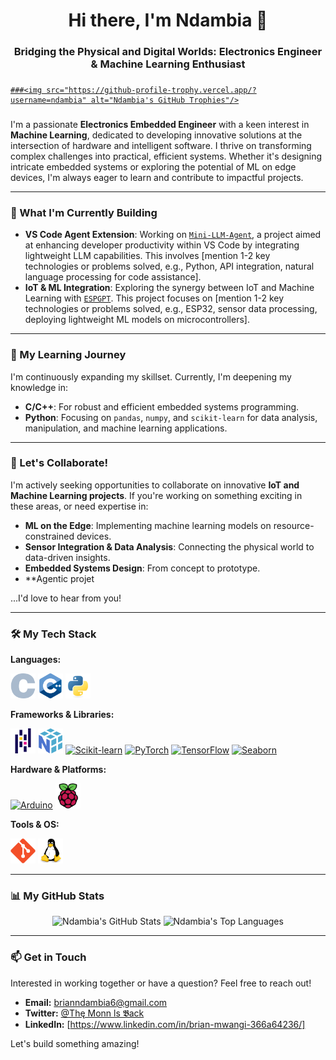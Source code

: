 <h1 align="center">Hi there, I'm Ndambia 👋</h1>
<h3 align="center">Bridging the Physical and Digital Worlds: Electronics Engineer & Machine Learning Enthusiast</h3>

### <p align="center">
 ### <a href="https://github.com/ryo-ma/github-profile-trophy">
    ###<img src="https://github-profile-trophy.vercel.app/?username=ndambia" alt="Ndambia's GitHub Trophies"/>
  ### </a>
### </p>

I'm a passionate **Electronics Embedded Engineer** with a keen interest in **Machine Learning**, dedicated to developing innovative solutions at the intersection of hardware and intelligent software. I thrive on transforming complex challenges into practical, efficient systems. Whether it's designing intricate embedded systems or exploring the potential of ML on edge devices, I'm always eager to learn and contribute to impactful projects.

---

### 🚀 What I'm Currently Building

*   **VS Code Agent Extension**: Working on [`Mini-LLM-Agent`](https://github.com/Ndambia/Mini-LLM-Agent.git), a project aimed at enhancing developer productivity within VS Code by integrating lightweight LLM capabilities. This involves [mention 1-2 key technologies or problems solved, e.g., Python, API integration, natural language processing for code assistance].
*   **IoT & ML Integration**: Exploring the synergy between IoT and Machine Learning with [`ESPGPT`](https://github.com/Ndambia/ESPGPT.git). This project focuses on [mention 1-2 key technologies or problems solved, e.g., ESP32, sensor data processing, deploying lightweight ML models on microcontrollers].

---

### 🌱 My Learning Journey

I'm continuously expanding my skillset. Currently, I'm deepening my knowledge in:
*   **C/C++**: For robust and efficient embedded systems programming.
*   **Python**: Focusing on `pandas`, `numpy`, and `scikit-learn` for data analysis, manipulation, and machine learning applications.

---

### 🤝 Let's Collaborate!

I'm actively seeking opportunities to collaborate on innovative **IoT and Machine Learning projects**. If you're working on something exciting in these areas, or need expertise in:
*   **ML on the Edge**: Implementing machine learning models on resource-constrained devices.
*   **Sensor Integration & Data Analysis**: Connecting the physical world to data-driven insights.
*   **Embedded Systems Design**: From concept to prototype.
*   **Agentic projet

...I'd love to hear from you!

---

### 🛠️ My Tech Stack

**Languages:**
<p align="left">
  <a href="https://www.cprogramming.com/" target="_blank" rel="noreferrer"><img src="https://raw.githubusercontent.com/devicons/devicon/master/icons/c/c-original.svg" alt="C" width="40" height="40"/></a>
  <a href="https://www.w3schools.com/cpp/" target="_blank" rel="noreferrer"><img src="https://raw.githubusercontent.com/devicons/devicon/master/icons/cplusplus/cplusplus-original.svg" alt="C++" width="40" height="40"/></a>
  <a href="https://www.python.org" target="_blank" rel="noreferrer"><img src="https://raw.githubusercontent.com/devicons/devicon/master/icons/python/python-original.svg" alt="Python" width="40" height="40"/></a>
</p>

**Frameworks & Libraries:**
<p align="left">
  <a href="https://pandas.pydata.org/" target="_blank" rel="noreferrer"><img src="https://raw.githubusercontent.com/devicons/devicon/2ae2a900d2f041da66e950e4d48052658d850630/icons/pandas/pandas-original.svg" alt="Pandas" width="40" height="40"/></a>
  <a href="https://numpy.org/" target="_blank" rel="noreferrer"><img src="https://raw.githubusercontent.com/devicons/devicon/master/icons/numpy/numpy-original.svg" alt="NumPy" width="40" height="40"/></a>
  <a href="https://scikit-learn.org/" target="_blank" rel="noreferrer"><img src="https://upload.wikimedia.org/wikipedia/commons/0/05/Scikit_learn_logo_small.svg" alt="Scikit-learn" width="40" height="40"/></a>
  <a href="https://pytorch.org/" target="_blank" rel="noreferrer"><img src="https://www.vectorlogo.zone/logos/pytorch/pytorch-icon.svg" alt="PyTorch" width="40" height="40"/></a>
  <a href="https://www.tensorflow.org" target="_blank" rel="noreferrer"><img src="https://www.vectorlogo.zone/logos/tensorflow/tensorflow-icon.svg" alt="TensorFlow" width="40" height="40"/></a>
  <a href="https://seaborn.pydata.org/" target="_blank" rel="noreferrer"><img src="https://seaborn.pydata.org/_images/logo-mark-lightbg.svg" alt="Seaborn" width="40" height="40"/></a>
</p>

**Hardware & Platforms:**
<p align="left">
  <a href="https://www.arduino.cc/" target="_blank" rel="noreferrer"><img src="https://cdn.worldvectorlogo.com/logos/arduino-1.svg" alt="Arduino" width="40" height="40"/></a>
  <a href="https://www.raspberrypi.org/" target="_blank" rel="noreferrer"><img src="https://raw.githubusercontent.com/devicons/devicon/master/icons/raspberrypi/raspberrypi-original.svg" alt="Raspberry Pi" width="40" height="40"/></a>
  <!-- Add ESP32/ESP8266 if applicable -->
</p>

**Tools & OS:**
<p align="left">
  <a href="https://git-scm.com/" target="_blank" rel="noreferrer"><img src="https://raw.githubusercontent.com/devicons/devicon/master/icons/git/git-original.svg" alt="Git" width="40" height="40"/></a>
  <a href="https://www.linux.org/" target="_blank" rel="noreferrer"><img src="https://raw.githubusercontent.com/devicons/devicon/master/icons/linux/linux-original.svg" alt="Linux" width="40" height="40"/></a>
  <!-- Add other relevant tools like Docker, VS Code etc. -->
</p>

---

### 📊 My GitHub Stats

<p align="center">
  <img src="https://github-readme-stats.vercel.app/api?username=ndambia&show_icons=true&locale=en&theme=tokyonight" alt="Ndambia's GitHub Stats"/>
  <img src="https://github-readme-stats.vercel.app/api/top-langs/?username=ndambia&layout=compact&locale=en&theme=tokyonight" alt="Ndambia's Top Languages"/>
</p>

---

### 📫 Get in Touch

Interested in working together or have a question? Feel free to reach out!
*   **Email:** [brianndambia6@gmail.com](mailto:brianndambia6@gmail.com)
*   **Twitter:** <a href="https://twitter.com/Thę Monn ls 𝕭ack" target="_blank">@Thę Monn ls 𝕭ack</a>
*   **LinkedIn:** [https://www.linkedin.com/in/brian-mwangi-366a64236/] <!-- Add your LinkedIn URL here -->

Let's build something amazing!
